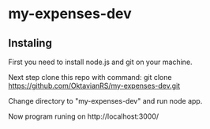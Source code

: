 # my-expenses-dev

## Instaling

First you need to install node.js and git on your machine.

Next step clone this repo with command: git clone https://github.com/OktavianRS/my-expenses-dev.git

Change directory to "my-expenses-dev" and run node app.

Now program runing on http://localhost:3000/
